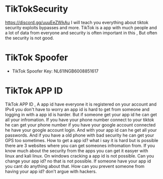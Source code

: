 # TikTokSecurity
https://discord.gg/uuuEeZWkAu
I will teach you everything about tiktok security exploits bypasses and more. TikTok is a app with much people and a lot of data from everyone and security is often important in this , But often the security is not good.
# TikTok Spoofer
- TikTok Spoofer Key: NL61INGB6008851617  
# TikTok APP ID
TikTok APP ID , A app id have everyone it is registered on your account and IPv4 you don't have to worry an app id is hard to get from someone and logging in with a app id is harder. But if someone get your app id he can get all your infromation. If you have your phone number connect to your tiktok he can get your phone number if you have your google account connected he have your google account login. And with your app id can he get all your passwords. And if you have a old phone with bad security he can get your GPS too sometimes. How to get a app id? what i say it is hard but is possible there are 3 websites where you can get someones infromation from. If you know much about the security from the apps you can get it easyer with linux and kali linux. On windows cracking a app id is not possible. Can you change your app id? no that is not possible. If someone have your app id you cant do anything about that. How can you prevent someone from having your app id? don't argue with hackers.

